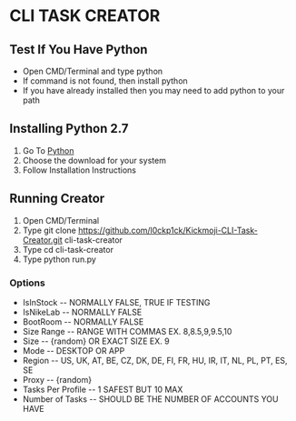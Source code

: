 # CLI TASK CREATOR

## Test If You Have Python
  * Open CMD/Terminal and type python
  * If command is not found, then install python
  * If you have already installed then you may need to add python to your path

## Installing Python 2.7
1. Go To [Python](https://www.python.org/downloads/release/python-2715/ "Python 2.7.15")
2. Choose the download for your system
3. Follow Installation Instructions 

## Running Creator
  1. Open CMD/Terminal
  2. Type git clone https://github.com/l0ckp1ck/Kickmoji-CLI-Task-Creator.git cli-task-creator
  3. Type cd cli-task-creator
  4. Type python run.py 

  ### Options
  * IsInStock -- NORMALLY FALSE, TRUE IF TESTING
  * IsNikeLab -- NORMALLY FALSE
  * BootRoom -- NORMALLY FALSE
  * Size Range -- RANGE WITH COMMAS EX. 8,8.5,9,9.5,10
  * Size -- {random} OR EXACT SIZE EX. 9
  * Mode -- DESKTOP OR APP
  * Region -- US, UK, AT, BE, CZ, DK, DE, FI, FR, HU, IR, IT, NL, PL, PT, ES, SE
  * Proxy -- {random}
  * Tasks Per Profile -- 1 SAFEST BUT 10 MAX
  * Number of Tasks -- SHOULD BE THE NUMBER OF ACCOUNTS YOU HAVE